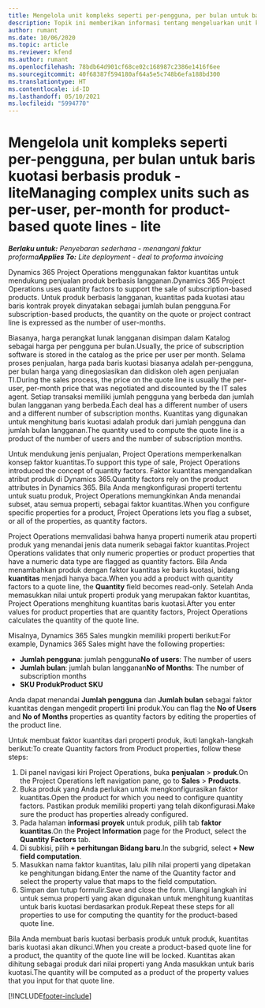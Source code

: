 ```yaml
---
title: Mengelola unit kompleks seperti per-pengguna, per bulan untuk baris kuotasi berbasis produk - lite
description: Topik ini memberikan informasi tentang mengeluarkan unit kompleks untuk baris kuotasi berbasis produk.
author: rumant
ms.date: 10/06/2020
ms.topic: article
ms.reviewer: kfend
ms.author: rumant
ms.openlocfilehash: 78bdb64d901cf68ce02c168987c2386e1416f6ee
ms.sourcegitcommit: 40f68387f594180af64a5e5c748b6efa188bd300
ms.translationtype: HT
ms.contentlocale: id-ID
ms.lasthandoff: 05/10/2021
ms.locfileid: "5994770"
---
```

# <a name="managing-complex-units-such-as-per-user-per-month-for-product-based-quote-lines---lite"></a><span data-ttu-id="3fbf5-103">Mengelola unit kompleks seperti per-pengguna, per bulan untuk baris kuotasi berbasis produk - lite</span><span class="sxs-lookup"><span data-stu-id="3fbf5-103">Managing complex units such as per-user, per-month for product-based quote lines - lite</span></span>

<span data-ttu-id="3fbf5-104">_**Berlaku untuk:** Penyebaran sederhana - menangani faktur proforma_</span><span class="sxs-lookup"><span data-stu-id="3fbf5-104">_**Applies To:** Lite deployment - deal to proforma invoicing_</span></span>

<span data-ttu-id="3fbf5-105">Dynamics 365 Project Operations menggunakan faktor kuantitas untuk mendukung penjualan produk berbasis langganan.</span><span class="sxs-lookup"><span data-stu-id="3fbf5-105">Dynamics 365 Project Operations uses quantity factors to support the sale of subscription-based products.</span></span> <span data-ttu-id="3fbf5-106">Untuk produk berbasis langganan, kuantitas pada kuotasi atau baris kontrak proyek dinyatakan sebagai jumlah bulan pengguna.</span><span class="sxs-lookup"><span data-stu-id="3fbf5-106">For subscription-based products, the quantity on the quote or project contract line is expressed as the number of user-months.</span></span>

<span data-ttu-id="3fbf5-107">Biasanya, harga perangkat lunak langganan disimpan dalam Katalog sebagai harga per pengguna per bulan.</span><span class="sxs-lookup"><span data-stu-id="3fbf5-107">Usually, the price of subscription software is stored in the catalog as the price per user per month.</span></span> <span data-ttu-id="3fbf5-108">Selama proses penjualan, harga pada baris kuotasi biasanya adalah per-pengguna, per bulan harga yang dinegosiasikan dan didiskon oleh agen penjualan TI.</span><span class="sxs-lookup"><span data-stu-id="3fbf5-108">During the sales process, the price on the quote line is usually the per-user, per-month price that was negotiated and discounted by the IT sales agent.</span></span> <span data-ttu-id="3fbf5-109">Setiap transaksi memiliki jumlah pengguna yang berbeda dan jumlah bulan langganan yang berbeda.</span><span class="sxs-lookup"><span data-stu-id="3fbf5-109">Each deal has a different number of users and a different number of subscription months.</span></span> <span data-ttu-id="3fbf5-110">Kuantitas yang digunakan untuk menghitung baris kuotasi adalah produk dari jumlah pengguna dan jumlah bulan langganan.</span><span class="sxs-lookup"><span data-stu-id="3fbf5-110">The quantity used to compute the quote line is a product of the number of users and the number of subscription months.</span></span>

<span data-ttu-id="3fbf5-111">Untuk mendukung jenis penjualan, Project Operations memperkenalkan konsep faktor kuantitas.</span><span class="sxs-lookup"><span data-stu-id="3fbf5-111">To support this type of sale, Project Operations introduced the concept of quantity factors.</span></span> <span data-ttu-id="3fbf5-112">Faktor kuantitas mengandalkan atribut produk di Dynamics 365.</span><span class="sxs-lookup"><span data-stu-id="3fbf5-112">Quantity factors rely on the product attributes in Dynamics 365.</span></span> <span data-ttu-id="3fbf5-113">Bila Anda mengkonfigurasi properti tertentu untuk suatu produk, Project Operations memungkinkan Anda menandai subset, atau semua properti, sebagai faktor kuantitas.</span><span class="sxs-lookup"><span data-stu-id="3fbf5-113">When you configure specific properties for a product, Project Operations lets you flag a subset, or all of the properties, as quantity factors.</span></span>

<span data-ttu-id="3fbf5-114">Project Operations memvalidasi bahwa hanya properti numerik atau properti produk yang menandai jenis data numerik sebagai faktor kuantitas.</span><span class="sxs-lookup"><span data-stu-id="3fbf5-114">Project Operations validates that only numeric properties or product properties that have a numeric data type are flagged as quantity factors.</span></span> <span data-ttu-id="3fbf5-115">Bila Anda menambahkan produk dengan faktor kuantitas ke baris kuotasi, bidang **kuantitas** menjadi hanya baca.</span><span class="sxs-lookup"><span data-stu-id="3fbf5-115">When you add a product with quantity factors to a quote line, the **Quantity** field becomes read-only.</span></span> <span data-ttu-id="3fbf5-116">Setelah Anda memasukkan nilai untuk properti produk yang merupakan faktor kuantitas, Project Operations menghitung kuantitas baris kuotasi.</span><span class="sxs-lookup"><span data-stu-id="3fbf5-116">After you enter values for product properties that are quantity factors, Project Operations calculates the quantity of the quote line.</span></span>

<span data-ttu-id="3fbf5-117">Misalnya, Dynamics 365 Sales mungkin memiliki properti berikut:</span><span class="sxs-lookup"><span data-stu-id="3fbf5-117">For example, Dynamics 365 Sales might have the following properties:</span></span>

- <span data-ttu-id="3fbf5-118">**Jumlah pengguna**: jumlah pengguna</span><span class="sxs-lookup"><span data-stu-id="3fbf5-118">**No of users**: The number of users</span></span>
- <span data-ttu-id="3fbf5-119">**Jumlah bulan**: jumlah bulan langganan</span><span class="sxs-lookup"><span data-stu-id="3fbf5-119">**No of Months**: The number of subscription months</span></span>
- <span data-ttu-id="3fbf5-120">**SKU Produk**</span><span class="sxs-lookup"><span data-stu-id="3fbf5-120">**Product SKU**</span></span>

<span data-ttu-id="3fbf5-121">Anda dapat menandai **Jumlah pengguna** dan **Jumlah bulan** sebagai faktor kuantitas dengan mengedit properti lini produk.</span><span class="sxs-lookup"><span data-stu-id="3fbf5-121">You can flag the **No of Users** and **No of Months** properties as quantity factors by editing the properties of the product line.</span></span>

<span data-ttu-id="3fbf5-122">Untuk membuat faktor kuantitas dari properti produk, ikuti langkah-langkah berikut:</span><span class="sxs-lookup"><span data-stu-id="3fbf5-122">To create Quantity factors from Product properties, follow these steps:</span></span>

1. <span data-ttu-id="3fbf5-123">Di panel navigasi kiri Project Operations, buka **penjualan** > **produk**.</span><span class="sxs-lookup"><span data-stu-id="3fbf5-123">On the Project Operations left navigation pane, go to **Sales** > **Products**.</span></span>
2. <span data-ttu-id="3fbf5-124">Buka produk yang Anda perlukan untuk mengkonfigurasikan faktor kuantitas.</span><span class="sxs-lookup"><span data-stu-id="3fbf5-124">Open the product for which you need to configure quantity factors.</span></span> <span data-ttu-id="3fbf5-125">Pastikan produk memiliki properti yang telah dikonfigurasi.</span><span class="sxs-lookup"><span data-stu-id="3fbf5-125">Make sure the product has properties already configured.</span></span>
3. <span data-ttu-id="3fbf5-126">Pada halaman **informasi proyek** untuk produk, pilih tab **faktor kuantitas**.</span><span class="sxs-lookup"><span data-stu-id="3fbf5-126">On the **Project Information** page for the Product, select the **Quantity Factors** tab.</span></span>
4. <span data-ttu-id="3fbf5-127">Di subkisi, pilih **+ perhitungan Bidang baru**.</span><span class="sxs-lookup"><span data-stu-id="3fbf5-127">In the subgrid, select **+ New field computation**.</span></span>
5. <span data-ttu-id="3fbf5-128">Masukkan nama faktor kuantitas, lalu pilih nilai properti yang dipetakan ke penghitungan bidang.</span><span class="sxs-lookup"><span data-stu-id="3fbf5-128">Enter the name of the Quantity factor and select the property value that maps to the field computation.</span></span>
6. <span data-ttu-id="3fbf5-129">Simpan dan tutup formulir.</span><span class="sxs-lookup"><span data-stu-id="3fbf5-129">Save and close the form.</span></span> <span data-ttu-id="3fbf5-130">Ulangi langkah ini untuk semua properti yang akan digunakan untuk menghitung kuantitas untuk baris kuotasi berdasarkan produk.</span><span class="sxs-lookup"><span data-stu-id="3fbf5-130">Repeat these steps for all properties to use for computing the quantity for the product-based quote line.</span></span>

<span data-ttu-id="3fbf5-131">Bila Anda membuat baris kuotasi berbasis produk untuk produk, kuantitas baris kuotasi akan dikunci.</span><span class="sxs-lookup"><span data-stu-id="3fbf5-131">When you create a product-based quote line for a product, the quantity of the quote line will be locked.</span></span> <span data-ttu-id="3fbf5-132">Kuantitas akan dihitung sebagai produk dari nilai properti yang Anda masukkan untuk baris kuotasi.</span><span class="sxs-lookup"><span data-stu-id="3fbf5-132">The quantity will be computed as a product of the property values that you input for that quote line.</span></span>


[!INCLUDE[footer-include](../../includes/footer-banner.md)]